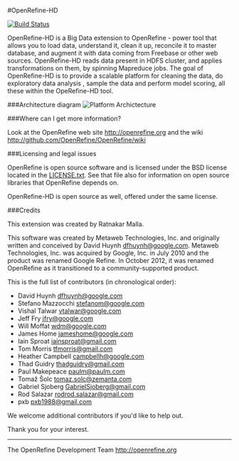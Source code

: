 #OpenRefine-HD

[![Build Status](https://travis-ci.org/OpenRefine/OpenRefine.png?branch=master)](https://travis-ci.org/OpenRefine/OpenRefine)

OpenRefine-HD is a Big Data extension to OpenRefine - power tool that allows you to load data, understand it,
clean it up, reconcile it to master database, and augment it with data coming from
Freebase or other web sources. OpenRefine-HD reads data present in HDFS cluster, and applies transformations on them, by spinning Mapreduce jobs. The goal of OpenRefine-HD is to provide a scalable platform for cleaning the data, do exploratory data analysis , sample the data and perform model scoring, all these within the OpeRefine-HD tool.

###Architecture diagram
![Platform Archictecture](img/architecture.png)

###Where can I get more information?

Look at the OpenRefine web site http://openrefine.org and the wiki http://github.com/OpenRefine/OpenRefine/wiki

###Licensing and legal issues


OpenRefine is open source software and is licensed under the BSD license
located in the [LICENSE.txt](LICENSE.txt). See that file also for information on open source
libraries that OpenRefine depends on.

OpenRefine-HD is open source as well, offered under the same license.

###Credits

This extension was created by Ratnakar Malla.

This software was created by Metaweb Technologies, Inc. and originally written
and conceived by David Huynh <dfhuynh@google.com>. Metaweb Technologies, Inc.
was acquired by Google, Inc. in July 2010 and the product was renamed Google Refine.
In October 2012, it was renamed OpenRefine as it transitioned to a 
community-supported product.

This is the full list of contributors (in chronological order):

 - David Huynh <dfhuynh@google.com>
 - Stefano Mazzocchi <stefanom@google.com>
 - Vishal Talwar <vtalwar@google.com> 
 - Jeff Fry <jfry@google.com>
 - Will Moffat <wdm@google.com>
 - James Home <jameshome@google.com>
 - Iain Sproat <iainsproat@gmail.com>
 - Tom Morris <tfmorris@gmail.com>
 - Heather Campbell <campbellh@google.com>
 - Thad Guidry <thadguidry@gmail.com>
 - Paul Makepeace <paulm@paulm.com>
 - Tomaž Šolc <tomaz.solc@zemanta.com>
 - Gabriel Sjoberg <GabrielSjoberg@gmail.com>
 - Rod Salazar <rodrod.salazar@gmail.com>
 - pxb <pxb1988@gmail.com>
 
We welcome additional contributors if you'd like to help out.

Thank you for your interest.

----
The OpenRefine Development Team
http://openrefine.org
